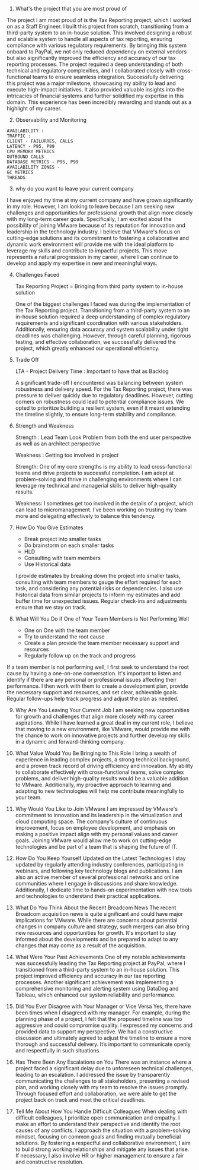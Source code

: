 1) What's the project that you are most proud of


 The project I am most proud of is the Tax Reporting project, which I worked on as a Staff Engineer. I built this project from scratch, transitioning from a third-party system to an in-house solution. This involved designing a robust and scalable system to handle all aspects of tax reporting, ensuring compliance with various regulatory requirements. By bringing this system onboard to PayPal, we not only reduced dependency on external vendors but also significantly improved the efficiency and accuracy of our tax reporting processes. The project required a deep understanding of both technical and regulatory complexities, and I collaborated closely with cross-functional teams to ensure seamless integration. Successfully delivering this project was a major milestone, showcasing my ability to lead and execute high-impact initiatives. It also provided valuable insights into the intricacies of financial systems and further solidified my expertise in this domain. This experience has been incredibly rewarding and stands out as a highlight of my career.

2) Observability and Monitoring

````
AVAILABILITY : 
TRAFFIC :
CLIENT - FAILURRES, CALLS
LATENCY - P95, P99
CPU MEMORY METRICS
OUTBOUND CALLS
DATABASE METRICS - P95, P99
AVAILABILITY ZONES - 
GC METRICS
THREADS

````

3) why do you want to leave your  current company

I have enjoyed my time at my current company and have grown significantly in my role. However, I am looking to leave because I am seeking new challenges and opportunities for professional growth that align more closely with my long-term career goals. Specifically, I am excited about the possibility of joining VMware because of its reputation for innovation and leadership in the technology industry. I believe that VMware's focus on cutting-edge solutions and its commitment to fostering a collaborative and dynamic work environment will provide me with the ideal platform to leverage my skills and contribute to impactful projects. This move represents a natural progression in my career, where I can continue to develop and apply my expertise in new and meaningful ways.


4) Challenges Faced
   
    Tax Reporting Project = Bringing from third party system to in-house solution
    
   One of the biggest challenges I faced was during the implementation of the Tax Reporting project. Transitioning from a third-party system to an in-house solution required a deep understanding of complex regulatory requirements and significant coordination with various stakeholders. Additionally, ensuring data accuracy and system scalability under tight deadlines was challenging. However, through careful planning, rigorous testing, and effective collaboration, we successfully delivered the project, which greatly enhanced our operational efficiency.

5) Trade Off
    
    LTA - Project Delivery Time : Important to have that as Backlog


   A significant trade-off I encountered was balancing between system robustness and delivery speed. For the Tax Reporting project, there was pressure to deliver quickly due to regulatory deadlines. However, cutting corners on robustness could lead to potential compliance issues. We opted to prioritize building a resilient system, even if it meant extending the timeline slightly, to ensure long-term stability and compliance.

6) Strength and Weakness
    
   Strength : Lead Team
              Look Problem from both the end user perspective as well as an architect perspective
              
   Weakness : Getting too involved in project

   Strength: One of my core strengths is my ability to lead cross-functional teams and drive projects to successful completion. I am adept at problem-solving and thrive in challenging environments where I can leverage my technical and managerial skills to deliver high-quality results.

   Weakness: I sometimes get too involved in the details of a project, which can lead to micromanagement. I've been working on trusting my team more and delegating effectively to balance this tendency.

7) How Do You Give Estimates
    
    - Break project into smaller tasks
    - Do brainstorm on each smaller tasks
    - HLD
    - Consulting with team members
    - Use Historical data
    

   I provide estimates by breaking down the project into smaller tasks, consulting with team members to gauge the effort required for each task, and considering any potential risks or dependencies. I also use historical data from similar projects to inform my estimates and add buffer time for unexpected issues. Regular check-ins and adjustments ensure that we stay on track.

8) What Will You Do if One of Your Team Members is Not Performing Well
    
    - One on One with the team member
    - Try to understand the root cause
    - Create a plan provide the team member necessary support and resources
    - Regularly follow up on the track and progress

If a team member is not performing well, I first seek to understand the root cause by having a one-on-one conversation. It's important to listen and identify if there are any personal or professional issues affecting their performance. I then work with them to create a development plan, provide the necessary support and resources, and set clear, achievable goals. Regular follow-ups help track progress and adjust the plan as needed.

9) Why Are You Leaving Your Current Job
   I am seeking new opportunities for growth and challenges that align more closely with my career aspirations. While I have learned a great deal in my current role, I believe that moving to a new environment, like VMware, would provide me with the chance to work on innovative projects and further develop my skills in a dynamic and forward-thinking company.

10) What Value Would You Be Bringing to This Role
    I bring a wealth of experience in leading complex projects, a strong technical background, and a proven track record of driving efficiency and innovation. My ability to collaborate effectively with cross-functional teams, solve complex problems, and deliver high-quality results would be a valuable addition to VMware. Additionally, my proactive approach to learning and adapting to new technologies will help me contribute meaningfully to your team.

11) Why Would You Like to Join VMware
    I am impressed by VMware's commitment to innovation and its leadership in the virtualization and cloud computing space. The company's culture of continuous improvement, focus on employee development, and emphasis on making a positive impact align with my personal values and career goals. Joining VMware would allow me to work on cutting-edge technologies and be part of a team that is shaping the future of IT.

12) How Do You Keep Yourself Updated on the Latest Technologies
    I stay updated by regularly attending industry conferences, participating in webinars, and following key technology blogs and publications. I am also an active member of several professional networks and online communities where I engage in discussions and share knowledge. Additionally, I dedicate time to hands-on experimentation with new tools and technologies to understand their practical applications.

13) What Do You Think About the Recent Broadcom News
    The recent Broadcom acquisition news is quite significant and could have major implications for VMware. While there are concerns about potential changes in company culture and strategy, such mergers can also bring new resources and opportunities for growth. It's important to stay informed about the developments and be prepared to adapt to any changes that may come as a result of the acquisition.

14) What Were Your Past Achievements
    One of my notable achievements was successfully leading the Tax Reporting project at PayPal, where I transitioned from a third-party system to an in-house solution. This project improved efficiency and accuracy in our tax reporting processes. Another significant achievement was implementing a comprehensive monitoring and alerting system using DataDog and Tableau, which enhanced our system reliability and performance.

15) Did You Ever Disagree with Your Manager or Vice Versa
    Yes, there have been times when I disagreed with my manager. For example, during the planning phase of a project, I felt that the proposed timeline was too aggressive and could compromise quality. I expressed my concerns and provided data to support my perspective. We had a constructive discussion and ultimately agreed to adjust the timeline to ensure a more thorough and successful delivery. It’s important to communicate openly and respectfully in such situations.

16) Has There Been Any Escalations on You
    There was an instance where a project faced a significant delay due to unforeseen technical challenges, leading to an escalation. I addressed the issue by transparently communicating the challenges to all stakeholders, presenting a revised plan, and working closely with my team to resolve the issues promptly. Through focused effort and collaboration, we were able to get the project back on track and meet the critical deadlines.

17) Tell Me About How You Handle Difficult Colleagues
    When dealing with difficult colleagues, I prioritize open communication and empathy. I make an effort to understand their perspective and identify the root causes of any conflicts. I approach the situation with a problem-solving mindset, focusing on common goals and finding mutually beneficial solutions. By fostering a respectful and collaborative environment, I aim to build strong working relationships and mitigate any issues that arise. If necessary, I also involve HR or higher management to ensure a fair and constructive resolution.